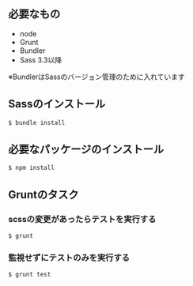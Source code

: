 ## 必要なもの

- node
- Grunt
- Bundler
- Sass 3.3以降

※BundlerはSassのバージョン管理のために入れています

## Sassのインストール

```sh
$ bundle install
```

## 必要なパッケージのインストール

```sh
$ npm install
```

## Gruntのタスク

### scssの変更があったらテストを実行する

```sh
$ grunt
```

### 監視せずにテストのみを実行する

```sh
$ grunt test
```
